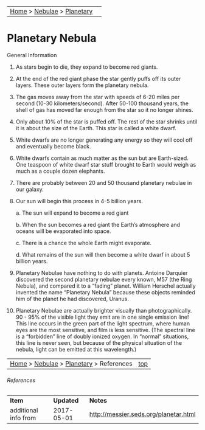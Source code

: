 |    |    |
|:---|---:|
|[Home](/notes/#object-notes) > [Nebulae](/notes/#nebulae) > [Planetary](../!planetary-nebulae-info) |  |

# Planetary Nebula

General Information

1.	As stars begin to die, they expand to become red giants.

2.	At the end of the red giant phase the star gently puffs off its outer layers.  These outer layers form the planetary nebula.

3.	The gas moves away from the star with speeds of 6-20 miles per second (10-30 kilometers/second).  After 50-100 thousand years, the shell of gas has moved far enough from the star so it no longer shines.

4.	Only about 10% of the star is puffed off.  The rest of the star shrinks until it is about the size of the Earth.  This star is called a white dwarf.

5.	White dwarfs are no longer generating any energy so they will cool off and eventually become black.

6.	White dwarfs contain as much matter as the sun but are Earth-sized.  One teaspoon of white dwarf star stuff brought to Earth would weigh as much as a couple dozen elephants.

7.	There are probably between 20 and 50 thousand planetary nebulae in our galaxy.

8.	Our sun will begin this process in 4-5 billion years.

    a.	The sun will expand to become a red giant

    b.	When the sun becomes a red giant the Earth’s atmosphere and oceans will be evaporated into space.

    c.	There is a chance the whole Earth might evaporate.

    d.	What remains of the sun will then become a white dwarf in about 5 billion years.

9.	Planetary Nebulae have nothing to do with planets.  Antoine Darquier discovered the second planetary nebulae every known, M57 (the Ring Nebula), and compared it to a “fading” planet.  William Herschel actually invented the name “Planetary Nebula” because these objects reminded him of the planet he had discovered, Uranus.

10.	Planetary Nebulae are actually brighter visually than photographically.  90 - 95% of the visible light they emit are in one single emission line!  This line occurs in the green part of the light spectrum, where human eyes are the most sensitive, and film is less sensitive. (The spectral line is a “forbidden” line of doubly ionized oxygen.  In “normal” situations, this line is never seen, but because of the physical situation of the nebula, light can be emitted at this wavelength.)

|    |    |
|:---|---:|
|[Home](/notes/#object-notes) > [Nebulae](/notes/#nebulae) > [Planetary](../!planetary-nebulae-info) > References | [top](#planetary-nebulae) |

###### References

|   |   |   |
|---|---|---|
|**Item**|**Updated**|**Notes**|
|additional info from|2017-05-01|<http://messier.seds.org/planetar.html>|
